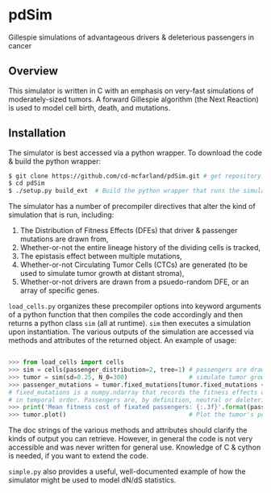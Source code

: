 # pdSim
Gillespie simulations of advantageous drivers &amp; deleterious passengers in cancer

## Overview

This simulator is written in C with an emphasis on very-fast simulations of moderately-sized tumors. A forward Gillespie algorithm (the Next Reaction) is used to model cell birth, death, and mutations. 

## Installation

The simulator is best accessed via a python wrapper. To download the code & build the python wrapper:

```sh
$ git clone https://github.com/cd-mcfarland/pdSim.git # get repository
$ cd pdSim
$ ./setup.py build_ext  # Build the python wrapper that runs the simulator
```
The simulator has a number of precompiler directives that alter the kind of simulation that is run, including: 

1. The Distribution of Fitness Effects (DFEs) that driver & passenger mutations are drawn from,
2. Whether-or-not the entire lineage history of the dividing cells is tracked, 
3. The epistasis effect between multiple mutations, 
4. Whether-or-not Circulating Tumor Cells (CTCs) are generated (to be used to simulate tumor growth at distant stroma),
5. Whether-or-not drivers are drawn from a psuedo-random DFE, or an array of specific genes. 

`load_cells.py` organizes these precompiler options into keyword arguments of a python function that then compiles the code accordingly and then returns a python class `sim` (all at runtime). `sim` then executes a simulation upon instantiation. The various outputs of the simulation are accessed via methods and attributes of the returned object. An example of usage:

```python

>>> from load_cells import cells
>>> sim = cells(passenger_distribution=2, tree=1) # passengers are drawn from a Log-Normal DFE; lineage is tracked
>>> tumor = sim(sd=0.25, N_0=300)                 # simulate tumor growth with non-default values of sd, N_0
>>> passenger_mutations = tumor.fixed_mutations[tumor.fixed_mutations <= 0]  
# fixed_mutations is a numpy.ndarray that records the fitness effects of every mutation that sweeps to fixation
# in temporal order. Passengers are, by definition, neutral or deleterious mutations. 
>>> print('Mean fitness cost of fixated passengers: {:.3f}'.format(passenger_mutations.mean())
>>> tumor.plot()                                  # Plot the tumor's population size versus time.
```

The doc strings of the various methods and attributes should clarify the kinds of output you can retrieve. However, in general the code is not very accessible and was never written for general use. Knowledge of C & cython is needed, if you want to extend the code. 

`simple.py` also provides a useful, well-documented example of how the simulator might be used to model dN/dS statistics.

